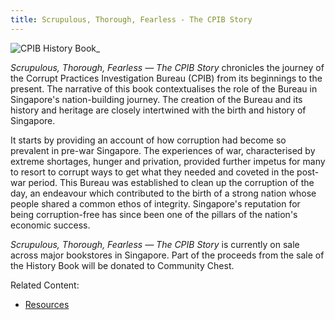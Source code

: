 ```yaml
---
title: Scrupulous, Thorough, Fearless - The CPIB Story
---
```


![CPIB History Book_](https://user-images.githubusercontent.com/84945723/196591162-d58a72e9-cde8-4e4e-8c4b-1ab705172e7c.jpg)

*Scrupulous, Thorough, Fearless — The CPIB Story* chronicles the journey of the Corrupt Practices Investigation Bureau (CPIB) from its beginnings to the present. The narrative of this book contextualises the role of the Bureau in Singapore's nation-building journey. The creation of the Bureau and its history and heritage are closely intertwined with the birth and history of Singapore.

It starts by providing an account of how corruption had become so prevalent in pre-war Singapore. The experiences of war, characterised by extreme shortages, hunger and privation, provided further impetus for many to resort to corrupt ways to get what they needed and coveted in the post-war period. This Bureau was established to clean up the corruption of the day, an endeavour which contributed to the birth of a strong nation whose people shared a common ethos of integrity. Singapore's reputation for being corruption-free has since been one of the pillars of the nation's economic success.

*Scrupulous, Thorough, Fearless — The CPIB Story* is currently on sale across major bookstores in Singapore. Part of the proceeds from the sale of the History Book will be donated to Community Chest. 

Related Content:

* [Resources](/about-corruption/prevention-and-education/resources/)

